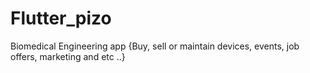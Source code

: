 # Flutter_pizo
Biomedical Engineering app {Buy, sell or maintain devices, events, job offers, marketing and etc ..}
